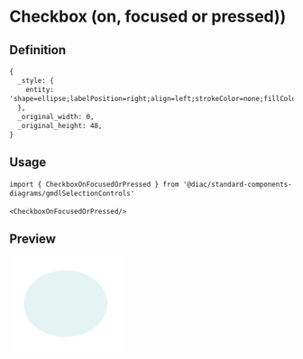 # Checkbox (on, focused or pressed))

## Definition

```
{
  _style: { 
    entity: 'shape=ellipse;labelPosition=right;align=left;strokeColor=none;fillColor=#009587;opacity=10;sketch=0;html=1;',
  },
  _original_width: 0,
  _original_height: 48,
}
```

## Usage

```
import { CheckboxOnFocusedOrPressed } from '@diac/standard-components-diagrams/gmdlSelectionControls'

<CheckboxOnFocusedOrPressed/>
```

## Preview

<img src="./checkbox-on-focused-or-pressed.png" width="200"/>

